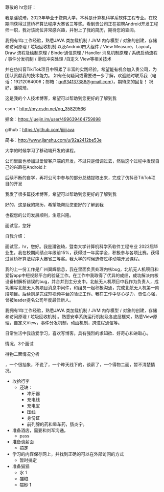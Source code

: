 尊敬的 hr您好： 

我是潘锐琦，2023年毕业于暨南大学，本科是计算机科学系软件工程专业。在校期间获得过蓝桥杯算法程序大赛省三等奖。看到贵公司正在招聘Android开发工程师一职，我对该岗位非常感兴趣，并附上了我的简历，期待您的查阅。 

我拥有1年工作经验，熟悉JAVA 类加载机制 / JVM 内存模型 / 对象的创建，存储和访问原理 / 垃圾回收机制 以及Android四大组件 / View Measure，Layout，Draw 流程及绘制原理 / Binder通信原理 / Handler 消息机制原理 / 系统启动流程 / 事件分发机制 / 滑动冲突处理 /自定义 View等相关技术

并在仿抖音TikiTok项目中积累了丰富的实践经验。希望能有机会加入贵公司，为团队贡献我的技术能力。 如有任何疑问或需要进一步了解，欢迎随时联系我（电话：19212064006；邮箱：qq934137388@gmail.com）。期待您的回复！ 祝好，潘锐琦。



这是我的个人技术博客，希望可以帮助到您更好的了解到我

csdn：http://my.csdn.net/qq_35829566

掘金：https://juejin.im/user/499639464759898

github：https://github.com/jjjjjjava

简书：http://www.jianshu.com/u/92a2412be53e



大学的时候学习了移动端开发的课程。

公司里面也参加过爱智客户端的开发，不过只是借调过去，然后这个过程中发现自己的兴趣在Android上

后续不断的自学，再将公司中参与的部分总结提取出来，完成了仿抖音TikTok项目的开发



我发了很多篇技术博客，希望可以帮助到您更好的了解到我



好的，这是我的简历，希望能帮助您更好的了解到我

也祝您的公司发展顺利，生意兴隆。



面试官，您好







自我介绍：

面试官，hr，您好。我是潘锐琦，暨南大学计算机科学系软件工程专业 2023届毕业生。我在校期间绩点年级前15%，获得过一年奖学金，积极参与各项比赛。获得过蓝桥杯算法程序大赛省三等奖。我大学的时候选修过移动端开发课程。

我的上一份工作是广州翼辉信息，我在里面负责处理内核bug，北航无人机项目和爱智app中短视频平台的验证工作。在工作中我取得了优异的成绩，成功解决内核设备树解析错误的bug，并合并到主分支中。北航无人机项目中我作为负责人，成功编写北航无人机项目消息中间件，和组员一起积极沟通，完成北航无人机第一阶段项目。后续则是完成短视频平台的验证工作。我在工作中尽心尽力，责任心强，曾被leader提名公司年度最佳新人。

我拥有1年工作经验，熟悉JAVA 类加载机制 / JVM 内存模型 / 对象的创建，存储和访问原理 / 垃圾回收机制 。熟悉安卓系统运行机制及各底层框架，熟悉View原理，自定义View，事件分发机制，动画机制，跨进程通信等。

日常生活中我热爱学习，喜欢写博客。具有强烈的求知欲、好奇心和进取心。







情况，3个面试

得物二面情况分析

，一个很抽象，不说了，一个昨天线下的，谈薪了，一个得物二面，暂不清楚情况。







- 收拾行李
  - 还缺：
    - 冲牙器
    - 充电线
    - 充电宝
    - 压线
    - 身份证
    - 前列腺的药和晕车药，肠炎宁。
- 准备酒店，需要和刘军沟通。
  - pass
- 准备谈薪面
  - 搞定
- 学习的内容保存网上，并找到正确的可以在外部访问的方式
  - 暂时搞定
- 准备猫猫
  - 水 	1
  - 猫粮
  - 猫砂  1
